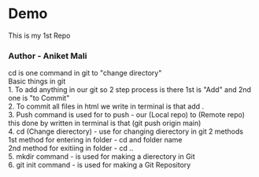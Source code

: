 # Demo
This is my 1st Repo
<br>
<h3>Author - Aniket Mali</h3>
cd is one command in git to "change directory"
<br>
Basic things in git 
<br>
1. To add anything in our git so 2 step process is there 1st is "Add" and 2nd one is "to Commit"
<br>
2. To commit all files in html we write in terminal is that add . 
<br>
3. Push command is used for to push - our (Local repo) to (Remote repo) this done by written in terminal is that (git push origin main)
<br>
4. cd (Change dierectory) - use for changing dierectory in git 2 methods 
<br>
1st method for entering in folder - cd and folder name
<br>
2nd method for exitiing in folder - cd ..
<br>
5. mkdir command - is used for making a dierectory in Git
<br>
6. git init command - is used for making a Git Repository
<br>